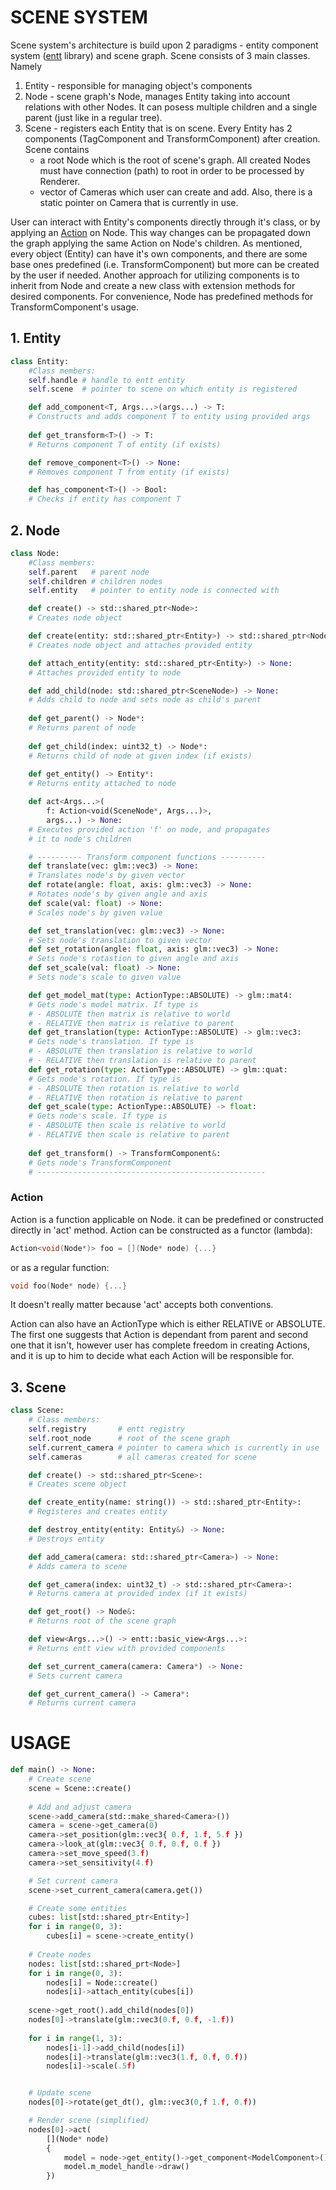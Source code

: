 # SCENE SYSTEM

Scene system's architecture is build upon 2 paradigms - entity component 
system ([entt](https://github.com/skypjack/entt) library) and scene graph. Scene consists of 3 main classes. Namely 
1. Entity - responsible for managing object's components
2. Node - scene graph's Node, manages Entity taking into account relations with other Nodes. It can posess multiple 
children and a single parent (just like in a regular tree).
3. Scene - registers each Entity that is on scene. Every Entity has 2 components (TagComponent and TransformComponent) 
after creation. Scene contains 
   - a root Node which is the root of scene's graph. All created Nodes must have connection (path) to root in order to be
    processed by Renderer.
   - vector of Cameras which user can create and add. Also, there is a static pointer on Camera that is currently in use.  

User can interact with Entity's components directly through it's class, or by applying an [Action](#action) on Node. 
This way changes can be propagated down the graph applying the same Action on Node's children. As mentioned, every 
object (Entity) can have it's own components, and there are some base ones predefined
(i.e. TransformComponent) but more can be created by the user if needed. Another approach for utilizing components is to
inherit from Node and create a new class with extension methods for desired components. For convenience, Node has
predefined methods for TransformComponent's usage.

## 1. Entity
```Python 
class Entity:
    #Class members:
    self.handle # handle to entt entity
    self.scene  # pointer to scene on which entity is registered

    def add_component<T, Args...>(args...) -> T:
    # Constructs and adds component T to entity using provided args
    
    def get_transform<T>() -> T:
    # Returns component T of entity (if exists)

    def remove_component<T>() -> None:
    # Removes component T from entity (if exists)

    def has_component<T>() -> Bool:
    # Checks if entity has component T
```

## 2. Node
```Python 
class Node:
    #Class members:
    self.parent   # parent node
    self.children # children nodes
    self.entity   # pointer to entity node is connected with

    def create() -> std::shared_ptr<Node>:
    # Creates node object

    def create(entity: std::shared_ptr<Entity>) -> std::shared_ptr<Node>:
    # Creates node object and attaches provided entity

    def attach_entity(entity: std::shared_ptr<Entity>) -> None:
    # Attaches provided entity to node

    def add_child(node: std::shared_ptr<SceneNode>) -> None:
    # Adds child to node and sets node as child's parent
    
    def get_parent() -> Node*:
    # Returns parent of node
    
    def get_child(index: uint32_t) -> Node*:
    # Returns child of node at given index (if exists)
    
    def get_entity() -> Entity*:
    # Returns entity attached to node

    def act<Args...>(
        f: Action<void(SceneNode*, Args...)>,
        args...) -> None:
    # Executes provided action 'f' on node, and propagates 
    # it to node's children

    # ---------- Transform component functions ----------
    def translate(vec: glm::vec3) -> None:
    # Translates node's by given vector
    def rotate(angle: float, axis: glm::vec3) -> None:
    # Rotates node's by given angle and axis
    def scale(val: float) -> None:
    # Scales node's by given value

    def set_translation(vec: glm::vec3) -> None:
    # Sets node's translation to given vector
    def set_rotation(angle: float, axis: glm::vec3) -> None:
    # Sets node's rotastion to given angle and axis
    def set_scale(val: float) -> None:
    # Sets node's scale to given value

    def get_model_mat(type: ActionType::ABSOLUTE) -> glm::mat4:
    # Gets node's model matrix. If type is 
    # - ABSOLUTE then matrix is relative to world
    # - RELATIVE then matrix is relative to parent
    def get_translation(type: ActionType::ABSOLUTE) -> glm::vec3:
    # Gets node's translation. If type is 
    # - ABSOLUTE then translation is relative to world
    # - RELATIVE then translation is relative to parent
    def get_rotation(type: ActionType::ABSOLUTE) -> glm::quat:
    # Gets node's rotation. If type is 
    # - ABSOLUTE then rotation is relative to world
    # - RELATIVE then rotation is relative to parent
    def get_scale(type: ActionType::ABSOLUTE) -> float:
    # Gets node's scale. If type is 
    # - ABSOLUTE then scale is relative to world
    # - RELATIVE then scale is relative to parent
    
    def get_transform() -> TransformComponent&:
    # Gets node's TransformComponent
    # ---------------------------------------------------

```

### Action
Action is a function applicable on Node. it can be predefined or constructed directly in 'act' method. Action can be 
constructed as a functor (lambda):
```cpp 
Action<void(Node*)> foo = [](Node* node) {...}
```
or as a regular function:
```cpp 
void foo(Node* node) {...}
```
It doesn't really matter because 'act' accepts both conventions.

Action can also have an ActionType which is either RELATIVE or ABSOLUTE. The first one suggests that Action is dependant
from parent and second one that it isn't, however user has complete freedom in creating Actions, and it is up to him to
decide what each Action will be responsible for.

## 3. Scene
```Python 
class Scene:
    # Class members:
    self.registry       # entt registry
    self.root_node      # root of the scene graph
    self.current_camera # pointer to camera which is currently in use
    self.cameras        # all cameras created for scene

    def create() -> std::shared_ptr<Scene>:
    # Creates scene object

    def create_entity(name: string()) -> std::shared_ptr<Entity>:
    # Registeres and creates entity

    def destroy_entity(entity: Entity&) -> None:
    # Destroys entity

    def add_camera(camera: std::shared_ptr<Camera>) -> None:
    # Adds camera to scene

    def get_camera(index: uint32_t) -> std::shared_ptr<Camera>:
    # Returns camera at provided index (if it exists)

    def get_root() -> Node&:
    # Returns root of the scene graph

    def view<Args...>() -> entt::basic_view<Args...>:
    # Returns entt view with provided components

    def set_current_camera(camera: Camera*) -> None:
    # Sets current camera

    def get_current_camera() -> Camera*:
    # Returns current camera
```

# USAGE
```Python 
def main() -> None:
    # Create scene
    scene = Scene::create()
    
    # Add and adjust camera
    scene->add_camera(std::make_shared<Camera>())
    camera = scene->get_camera(0)
    camera->set_position(glm::vec3{ 0.f, 1.f, 5.f })
    camera->look_at(glm::vec3{ 0.f, 0.f, 0.f })
    camera->set_move_speed(3.f)
    camera->set_sensitivity(4.f)

    # Set current camera
    scene->set_current_camera(camera.get())

    # Create some entities
    cubes: list[std::shared_ptr<Entity>]
    for i in range(0, 3):
        cubes[i] = scene->create_entity()
    
    # Create nodes
    nodes: list[std::shared_prt<Node>]
    for i in range(0, 3):
        nodes[i] = Node::create()
        nodes[i]->attach_entity(cubes[i])
    
    scene->get_root().add_child(nodes[0])
    nodes[0]->translate(glm::vec3(0.f, 0.f, -1.f))
    
    for i in range(1, 3):
        nodes[i-1]->add_child(nodes[i])
        nodes[i]->translate(glm::vec3(1.f, 0.f, 0.f))
        nodes[i]->scale(.5f)


    # Update scene
    nodes[0]->rotate(get_dt(), glm::vec3(0,f 1.f, 0.f))

    # Render scene (simplified)
    nodes[0]->act(
        [](Node* node)
        {
            model = node->get_entity()->get_component<ModelComponent>()
            model.m_model_handle->draw()
        })
```